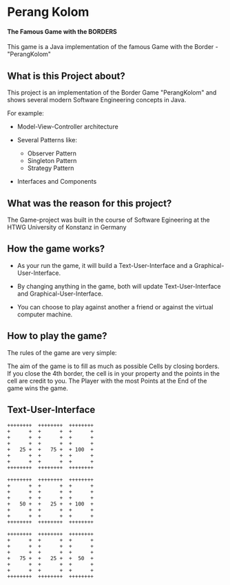 # Perang Kolom 
#### The Famous Game with the BORDERS

This game is a Java implementation of the famous Game with the Border - "PerangKolom"

## What is this Project about?

This project is an implementation of the Border Game "PerangKolom" and shows several modern Software Engineering concepts in Java.

For example: 

* Model-View-Controller architecture

* Several Patterns like:
    * Observer Pattern
    * Singleton Pattern
    * Strategy Pattern
    
* Interfaces and Components

## What was the reason for this project?

The Game-project was built in the course of Software Egineering at the HTWG University of Konstanz in Germany

## How the game works?

- As your run the game, it will build a Text-User-Interface and a Graphical-User-Interface.

- By changing anything in the game, both will update Text-User-Interface and Graphical-User-Interface.

- You can choose to play against another a friend or against the virtual computer machine.

## How to play the game?

The rules of the game are very simple:

The aim of the game is to fill as much as possible Cells by closing borders. If you close the 4th border, the cell is in your property and the points in the cell are credit to you.
The Player with the most Points at the End of the game wins the game.

## Text-User-Interface
```
++++++++  ++++++++  ++++++++
+      +  +      +  +      +
+      +  +      +  +      +
+      +  +      +  +      +
+   25 +  +   75 +  + 100  +
+      +  +      +  +      +
+      +  +      +  +      +
++++++++  ++++++++  ++++++++

++++++++  ++++++++  ++++++++
+      +  +      +  +      +
+      +  +      +  +      +
+      +  +      +  +      +
+   50 +  +   25 +  + 100  +
+      +  +      +  +      +
+      +  +      +  +      +
++++++++  ++++++++  ++++++++

++++++++  ++++++++  ++++++++
+      +  +      +  +      +
+      +  +      +  +      +
+      +  +      +  +      +
+   75 +  +   25 +  +  50  +
+      +  +      +  +      +
+      +  +      +  +      +
++++++++  ++++++++  ++++++++

```
